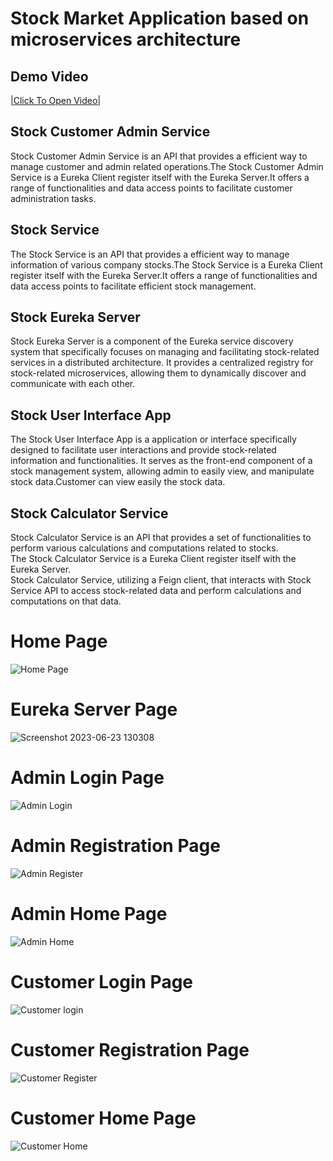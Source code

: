 # Stock Market Application based on microservices architecture
<h2>Demo Video</h2>
<a href="https://drive.google.com/file/d/16wMSwPleffvZLfyTF3fL-Anvbw8-BMb0/view?usp=sharing">|Click To Open Video|</a>
<h2>Stock Customer Admin Service</h2>
<p>Stock Customer Admin Service is an API that provides a efficient way to manage customer and admin related operations.The Stock Customer Admin Service is a  Eureka 
Client register itself with the Eureka Server.It offers a range of functionalities and data access points to facilitate customer administration tasks.</p>

<h2>Stock Service</h2>
<p>The Stock Service is an API that provides a efficient way to manage information of various company stocks.The Stock Service is a Eureka Client register itself with the Eureka Server.It offers a range of functionalities and data access points to facilitate efficient stock management. </p>

<h2>Stock Eureka Server</h2>
<p>Stock Eureka Server is a component of the Eureka service discovery system that specifically focuses on managing and facilitating stock-related services in a 
distributed architecture. It provides a centralized registry for stock-related microservices, allowing them to dynamically discover and communicate with each other.</p>

<h2>Stock User Interface App </h2>
<p>The Stock User Interface App is a  application or interface specifically designed to facilitate user interactions and provide stock-related information and 
functionalities. It serves as the front-end component of a stock management system, allowing admin to easily view, and manipulate stock data.Customer can view easily 
the stock data.</p>

<h2>Stock Calculator Service </h2>
<p>Stock Calculator Service is an API that provides a set of functionalities to perform various calculations and computations related to stocks.<br>
The Stock Calculator Service is a  Eureka Client register itself with the Eureka Server.<br>Stock Calculator Service, utilizing a Feign client, that interacts with 
Stock Service API to access stock-related data and perform calculations and computations on that data.
</p>

# Home Page
![Home Page](https://github.com/gallakishore/stock-market-application-microservices/assets/137784768/5cce1258-6b57-4a05-a9d0-3ab86091835c)

# Eureka Server Page

![Screenshot 2023-06-23 130308](https://github.com/gallakishore/stock-market-application-microservices/assets/137784768/73a9f38e-0d1c-44f0-b990-add7ab4b910d)

# Admin Login Page

![Admin Login](https://github.com/gallakishore/stock-market-application-microservices/assets/137784768/80a57d54-e950-4a9d-a65f-675fe7573355)

# Admin Registration Page
![Admin Register](https://github.com/gallakishore/stock-market-application-microservices/assets/137784768/e29970e1-3a7a-4c39-bebf-cf186c72faff)

# Admin Home Page
![Admin Home](https://github.com/gallakishore/stock-market-application-microservices/assets/137784768/064643b2-8301-4c6e-845e-5d4a5f63569d)


# Customer Login Page
![Customer login](https://github.com/gallakishore/stock-market-application-microservices/assets/137784768/b56c8ee4-4318-46bd-bd51-d1774b4f35b8)

# Customer Registration Page
![Customer Register](https://github.com/gallakishore/stock-market-application-microservices/assets/137784768/b3c1cacf-356a-4b03-a566-a157e2945732)

# Customer Home Page
![Customer Home](https://github.com/gallakishore/stock-market-application-microservices/assets/137784768/e7e87015-bfed-4472-af4a-665af95af961)


